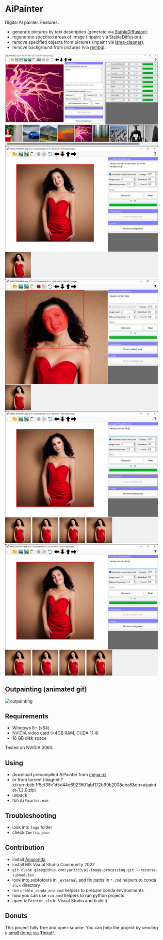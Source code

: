 # AiPainter

Digital AI painter. Features:
 
 * generate pictures by text description (generate via [StableDiffusion](https://github.com/AUTOMATIC1111/stable-diffusion-webui));
 * regenerate specified areas of image (inpaint via [StableDiffusion](https://github.com/AUTOMATIC1111/stable-diffusion-webui));
 * remove specified objects from pictures (inpaint via [lama-cleaner](https://github.com/Sanster/lama-cleaner));
 * remove background from pictures (via [rembg](https://github.com/danielgatis/rembg)).

![screenshot-01](screenshots/screenshot-01.jpg)
![screenshot-02](screenshots/screenshot-02.jpg)
![screenshot-03](screenshots/screenshot-03.jpg)
![screenshot-04](screenshots/screenshot-04.jpg)
![screenshot-05](screenshots/screenshot-05.jpg)


## Outpainting (animated gif)

![outpainting](screenshots/outpainting.gif)


## Requirements

 * Windows 8+ (x64)
 * NVIDIA video card (>4GB RAM, CUDA 11.4)
 * 16 GB disk space

Tested on NVIDIA 3060.
 

## Using

 * download precompiled AiPainter from [mega.nz](https://mega.nz/file/sl9mDTbT#NJoZsKVPIs8mAQYZ9k1GNEtTnskuN-habkudIaxlz-U)
 * or from torrent (magnet:?xt=urn:btih:1f5cf38e1d5d44e6923501abf172b99b2008eba6&dn=aipainter-1.2.0.zip)
 * unpack
 * run `AiPainter.exe`


## Troubleshooting

 * look into `logs` folder
 * check `Config.json`


## Contribution

 * install [Anaconda](https://docs.anaconda.com/anaconda/install/windows/)
 * install MS Visual Studio Community 2022
 * `git clone git@github.com:yar3333/ai-image-processing.git --recurse-submodules`
 * look into subfolders in `_external` and fix paths in `*.cmd` helpers to conda `envs` directory
 * run `create_conda_env.cmd` helpers to prepare conda environments
 * now you can use `run.cmd` helpers to run python projects
 * open `AiPainter.sln` in Visual Studio and build it


## Donuts

 This project fully free and open-source. You can help the project by sending a [small donut via Tinkoff](https://www.tinkoff.ru/cf/1P754cLgSiB).

